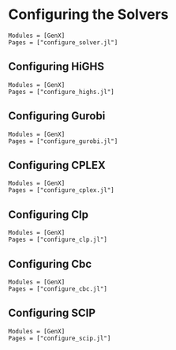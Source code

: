 # Configuring the Solvers
```@autodocs
Modules = [GenX]
Pages = ["configure_solver.jl"]
```

## Configuring HiGHS
```@autodocs
Modules = [GenX]
Pages = ["configure_highs.jl"]
```


## Configuring Gurobi
```@autodocs
Modules = [GenX]
Pages = ["configure_gurobi.jl"]
```

## Configuring CPLEX
```@autodocs
Modules = [GenX]
Pages = ["configure_cplex.jl"]
```

## Configuring Clp
```@autodocs
Modules = [GenX]
Pages = ["configure_clp.jl"]
```

## Configuring Cbc
```@autodocs
Modules = [GenX]
Pages = ["configure_cbc.jl"]
```

## Configuring SCIP
```@autodocs
Modules = [GenX]
Pages = ["configure_scip.jl"]
```